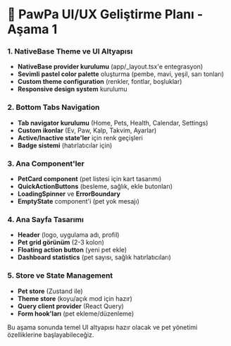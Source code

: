 # 🎨 PawPa UI/UX Geliştirme Planı - Aşama 1

### 1. NativeBase Theme ve UI Altyapısı
- **NativeBase provider kurulumu** (app/_layout.tsx'e entegrasyon)
- **Sevimli pastel color palette** oluşturma (pembe, mavi, yeşil, sarı tonları)
- **Custom theme configuration** (renkler, fontlar, boşluklar)
- **Responsive design system** kurulumu

### 2. Bottom Tabs Navigation
- **Tab navigator kurulumu** (Home, Pets, Health, Calendar, Settings)
- **Custom ikonlar** (Ev, Paw, Kalp, Takvim, Ayarlar)
- **Active/Inactive state'ler** için renk geçişleri
- **Badge sistemi** (hatırlatıcılar için)

### 3. Ana Component'ler
- **PetCard component** (pet listesi için kart tasarımı)
- **QuickActionButtons** (besleme, sağlık, ekle butonları)
- **LoadingSpinner** ve **ErrorBoundary**
- **EmptyState** component'i (pet yok mesajı)

### 4. Ana Sayfa Tasarımı
- **Header** (logo, uygulama adı, profil)
- **Pet grid görünüm** (2-3 kolon)
- **Floating action button** (yeni pet ekle)
- **Dashboard statistics** (pet sayısı, sağlık hatırlatıcıları)

### 5. Store ve State Management
- **Pet store** (Zustand ile)
- **Theme store** (koyu/açık mod için hazır)
- **Query client provider** (React Query)
- **Form hook'ları** (pet ekleme/düzenleme)

Bu aşama sonunda temel UI altyapısı hazır olacak ve pet yönetimi özelliklerine başlayabileceğiz.